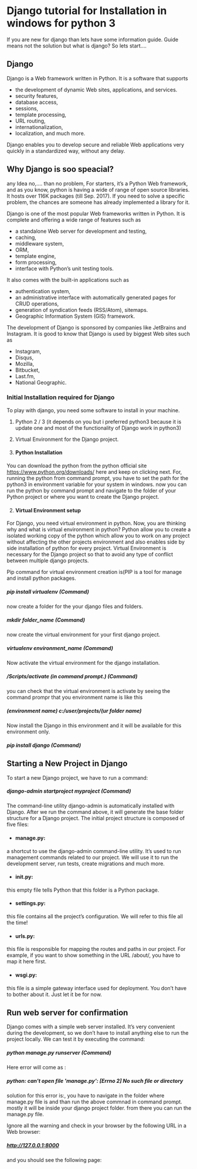 # Django tutorial for Installation in windows for python 3
If you are new for django than lets have some information guide. Guide means not the solution but what is django? So lets start....

## Django
Django is a Web framework written in Python. It is a software that supports 
 - the development of dynamic Web sites, applications, and services. 
 - security features, 
 - database access, 
 - sessions, 
 - template processing, 
 - URL routing, 
 - internationalization, 
 - localization, and much more.

Django enables you to develop secure and reliable Web applications very quickly in a standardized way, without any delay.

## Why Django is soo speacial?
any Idea no,.... than no problem,
For starters, it’s a Python Web framework, and as you know, python is having a wide of range of open source libraries. It hosts over 116K packages (till Sep. 2017). If you need to solve a specific problem, the chances are someone has already implemented a library for it.

Django is one of the most popular Web frameworks written in Python. It is complete and offering a wide range of features such as 
 - a standalone Web server for development and testing, 
 - caching, 
 - middleware system, 
 - ORM, 
 - template engine, 
 - form processing, 
 - interface with Python’s unit testing tools. 
 
It also comes with the built-in applications such as 
 - authentication system, 
 - an administrative interface with automatically generated pages for CRUD operations, 
 - generation of syndication feeds (RSS/Atom), sitemaps. 
 - Geographic Information System (GIS) framework.

The development of Django is sponsored by companies like JetBrains and Instagram.
It is good to know that Django is used by biggest Web sites such as 
 - Instagram, 
 - Disqus, 
 - Mozilla, 
 - Bitbucket, 
 - Last.fm, 
 - National Geographic.

### Initial Installation required for Django
To play with django, you need some software to install in your machine.
 1. Python 2 / 3 (it depends on you but i preferred python3 because it is update one and most of the functionality of Django work in python3)

 2. Virtual Environment for the Django project.

 1. #### Python Installation
You can download the python from the python official site https://www.python.org/downloads/ here and keep on clicking next.
For, running the python from command prompt, you have to set the path for the python3 in environment variable for your system in windows.
now you can run the python by command prompt and navigate to the folder of your Python project or where you want to create the Django project.

 2. #### Virtual Environment setup
For Django, you need virtual environment in python. Now, you are thinking why and what is virtual environment in python?
Python allow you to create a isolated working copy of the python which allow you to work on any project without affecting the other projects environment and also enables side by side installation of python for every project.
Virtual Environment is necessary for the Django project so that to avoid any type of conflict between multiple django projects.

Pip command for virtual environment creation is(PIP is a tool for manage and install python packages. 

##### pip install virtualenv                             (Command)
 
now create a folder for the your django files and folders.

##### mkdir folder_name                                  (Command)
  
now create the virtual environment for your first django project.

##### virtualenv environment_name                         (Command)

Now activate the virtual environment for the django installation.

##### <environment name>/Scripts/activate (in command prompt.)                             (Command)
  
you can check that the virtual environment is activate by seeing the command prompr that you environment name is like this 

##### (environment name) c:/user/projects/(ur folder name)

Now install the Django in this environment and it will be available for this environment only.

##### pip install django                                   (Command)

## Starting a New Project in Django

To start a new Django project, we have to run a command:

##### django-admin startproject myproject                   (Command)

The command-line utility django-admin is automatically installed with Django. After we run the command above, it will generate the base folder structure for a Django project. The initial project structure is composed of five files:
 - #### manage.py: 
a shortcut to use the django-admin command-line utility. It’s used to run management commands related to our project. We will use it to run the development server, run tests, create migrations and much more.
 
 - #### __init__.py: 
this empty file tells Python that this folder is a Python package.

 - #### settings.py: 
this file contains all the project’s configuration. We will refer to this file all the time!

 - #### urls.py: 
this file is responsible for mapping the routes and paths in our project. For example, if you want to show something in the URL /about/, you have to map it here first.

 - #### wsgi.py: 
this file is a simple gateway interface used for deployment. You don’t have to bother about it. Just let it be for now.

## Run web server for confirmation
Django comes with a simple web server installed. It’s very convenient during the development, so we don’t have to install anything else to run the project locally. We can test it by executing the command:

##### python manage.py runserver                              (Command)

Here error will come as :
##### python: can't open file 'manage.py': [Errno 2] No such file or directory
solution for this error is:, 
you have to navigate in the folder where manage.py file is and than run the above commnad in command prompt.
mostly it will be inside your django project folder. from there you can run the manage.py file.

Ignore all the warning and check in your browser by the following URL in a Web browser: 
##### http://127.0.0.1:8000 

and you should see the following page:



